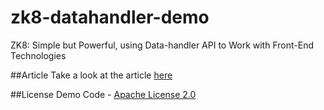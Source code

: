# zk8-datahandler-demo
ZK8: Simple but Powerful, using Data-handler API to Work with Front-End Technologies

##Article
Take a look at the article [here](http://http://blog.zkoss.org/)

##License
Demo Code - [Apache License 2.0](http://www.apache.org/licenses/LICENSE-2.0)

